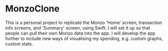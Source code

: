 # MonzoClone
This is a personal project to replicate the Monzo 'Home' screen, transaction info screens, and 'Summary' screen, using Swift. I will set it up so that people can pull their own Monzo data into the app. I will develop the app further to include new ways of visualising my spending, e.g. custom graphs, custom stats.
